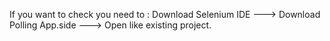 If you want to check you need to :
Download Selenium IDE --->
Download Polling App.side --->
Open like existing project.